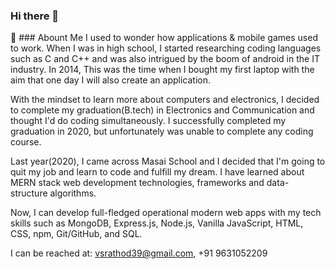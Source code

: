 ### Hi there 👋
<!--
**vsrathod39/vsrathod39** is a ✨ _special_ ✨ repository because its `README.md` (this file) appears on your GitHub profile.

Here are some ideas to get you started:

- 🔭 I’m currently working on ...
- 🌱 I’m currently learning ...
- 👯 I’m looking to collaborate on ...
- 🤔 I’m looking for help with ...
- 💬 Ask me about ...
- 📫 How to reach me: ...
- 😄 Pronouns: ...
- ⚡ Fun fact: ...
-->
🚀 ### Abount Me
I used to wonder how applications & mobile games used to work. When I was in high school, I started researching coding languages such as C and C++ and was also intrigued by the boom of android in the IT industry. In 2014, This was the time when I bought my first laptop with the aim that one day I will also create an application.

With the mindset to learn more about computers and electronics, I decided to complete my graduation(B.tech) in Electronics and Communication and thought I'd do coding simultaneously. I successfully completed my graduation in 2020, but unfortunately was unable to complete any coding course.

Last year(2020), I came across Masai School and I decided that I'm going to quit my job and learn to code and fulfill my dream. I have learned about MERN stack web development technologies, frameworks and data-structure algorithms.

Now, I can develop full-fledged operational modern web apps with my tech skills such as MongoDB, Express.js, Node.js, Vanilla JavaScript, HTML, CSS, npm, Git/GitHub, and SQL.

I can be reached at: vsrathod39@gmail.com, +91 9631052209
